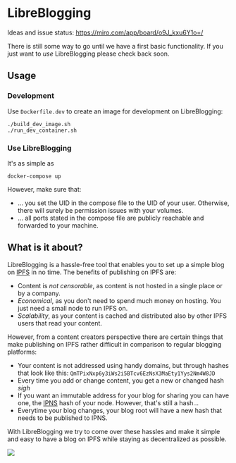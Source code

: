 # LibreBlogging
Ideas and issue status: https://miro.com/app/board/o9J_kxu6Y1o=/

There is still some way to go until we have a first basic functionality. If you just want to _use_ LibreBlogging please check back soon.

## Usage

### Development
Use `Dockerfile.dev` to create an image for development on LibreBlogging:

```shell
./build_dev_image.sh
./run_dev_container.sh
```

### Use LibreBlogging
It's as simple as

`docker-compose up`

However, make sure that:

* ... you set the UID in the compose file to the UID of your user. Otherwise, there will surely be permission issues with your volumes.
* ... all ports stated in the compose file are publicly reachable and forwarded to your machine.

## What is it about?

LibreBlogging is a hassle-free tool that enables you to set up a simple blog on [IPFS](https://ipfs.io) in no time. The benefits of publishing on IPFS are:

* Content is _not censorable_, as content is not hosted in a single place or by a company.
* _Economical_, as you don't need to spend much money on hosting. You just need a small node to run IPFS on.
* _Scalability_, as your content is cached and distributed also by other IPFS users that read your content.

However, from a content creators perspective there are certain things that make publishing on IPFS rather difficult in comparison to regular blogging platforms:

* Your content is not addressed using handy domains, but through hashes that look like this: `QmTPixNxp6y3iWs2i5BTcv6EzNsX3MaEty1Yys2Nm4W8JD`
* Every time you add or change content, you get a new or changed hash *sigh*
* If you want an immutable address for your blog for sharing you can have one, the [IPNS](https://ipfs.io/ipns/docs.ipfs.io/guides/concepts/ipns/) hash of your node. However, that's still a hash...
* Everytime your blog changes, your blog root will have a new hash that needs to be published to IPNS.

With LibreBlogging we try to come over these hassles and make it simple and easy to have a blog on IPFS while staying as decentralized as possible.

![](about.png)
